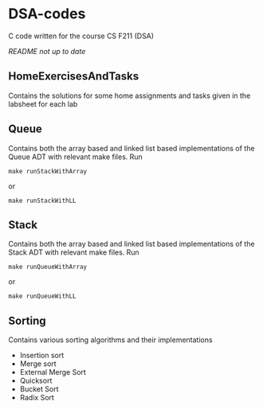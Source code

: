 # DSA-codes
C code written for the course CS F211 (DSA)

_README not up to date_
## HomeExercisesAndTasks
Contains the solutions for some home assignments and tasks given in the labsheet for each lab

## Queue
Contains both the array based and linked list based implementations of the Queue ADT with relevant make files. Run 
```
make runStackWithArray
```
or 
```
make runStackWithLL
```


## Stack 
Contains both the array based and linked list based implementations of the Stack ADT with relevant make files. Run
```
make runQueueWithArray
```
or 
```
make runQueueWithLL
```
## Sorting
Contains various sorting algorithms and their implementations
* Insertion sort
* Merge sort
* External Merge Sort 
* Quicksort
* Bucket Sort
* Radix Sort
